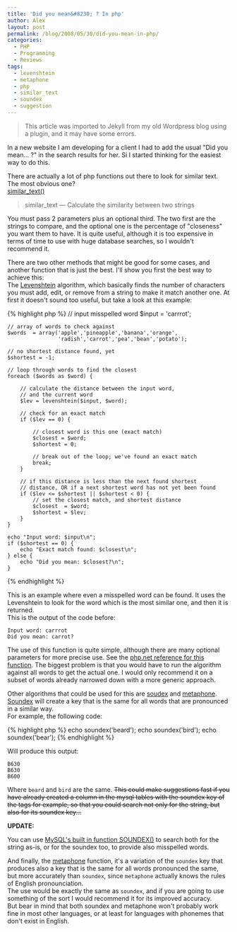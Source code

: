 ```yaml
---
title: 'Did you mean&#8230; ? In php'
author: Alex
layout: post
permalink: /blog/2008/05/30/did-you-mean-in-php/
categories:
  - PHP
  - Programming
  - Reviews
tags:
  - levenshtein
  - metaphone
  - php
  - similar_text
  - soundex
  - suggestion
--- 
```


> This article was imported to Jekyll from my old Wordpress blog using a plugin, and it may have some errors.

In a new website I am developing for a client I had to add the usual \"Did you mean... ?\" in the search results for her. Si I started thinking for the easiest way to do this.

There are actually a lot of php functions out there to look for similar text. The most obvious one?  
[similar_text()][1]

> similar_text — Calculate the similarity between two strings

You must pass 2 parameters plus an optional third. The two first are the strings to compare, and the optional one is the percentage of \"closeness\" you want them to have. It is quite useful, although it is too expensive in terms of time to use with huge database searches, so I wouldn\'t recommend it.

[1]: http://www.php.net/manual/en/function.similar-text.php

There are two other methods that might be good for some cases, and another function that is just the best. I\'ll show you first the best way to achieve this:  
The [Levenshtein][2] algorithm, which basically finds the number of characters you must add, edit, or remove from a string to make it match another one. At first it doesn\'t sound too useful, but take a look at this example:

[2]: http://www.php.net/manual/en/function.levenshtein.php

{% highlight php  %}
    // input misspelled word
    $input = 'carrrot';
    
    // array of words to check against
    $words  = array('apple','pineapple','banana','orange',
                    'radish','carrot','pea','bean','potato');
    
    // no shortest distance found, yet
    $shortest = -1;
    
    // loop through words to find the closest
    foreach ($words as $word) {
    
        // calculate the distance between the input word,
        // and the current word
        $lev = levenshtein($input, $word);
    
        // check for an exact match
        if ($lev == 0) {
    
            // closest word is this one (exact match)
            $closest = $word;
            $shortest = 0;
    
            // break out of the loop; we've found an exact match
            break;
        }
    
        // if this distance is less than the next found shortest
        // distance, OR if a next shortest word has not yet been found
        if ($lev <= $shortest || $shortest < 0) {
	        // set the closest match, and shortest distance
	        $closest  = $word;
	        $shortest = $lev;
	    }
	}
	 
	echo "Input word: $input\n";
	if ($shortest == 0) {
	    echo "Exact match found: $closest\n";
	} else {
	    echo "Did you mean: $closest?\n";
	}
{% endhighlight  %}

This is an example where even a misspelled word can be found. It uses the Levenshtein to look for the word which is the most similar one, and then it is returned.  
This is the output of the code before:


    Input word: carrrot
    Did you mean: carrot?
    

The use of this function is quite simple, although there are many optional parameters for more precise use. See the [php.net reference for this function][2]. The biggest problem is that you would have to run the algorithm against all words to get the actual one. I would only recommend it on a subset of words already narrowed down with a more generic approach.

Other algorithms that could be used for this are [soudex][3] and [metaphone][4]. [Soundex][3] will create a key that is the same for all words that are pronounced in a similar way.  
For example, the following code:

{% highlight php  %}
    echo soundex('beard');
    echo soundex('bird');
    echo soundex('bear');
{% endhighlight  %} 

Will produce this output:


    B630
    B630
    B600
    

Where `beard` and `bird` are the same. <del cite="http://dev.mysql.com/doc/refman/5.0/en/string-functions.html#function_soundex">This could make suggestions fast if you have already created a column in the mysql tables with the soundex key of the tags for example, so that you could search not only for the string, but also for its soundex key...</del>
 
**UPDATE:**

You can use [MySQL\'s built in function SOUNDEX()][5] to search both for the string as-is, or for the soundex too, to provide also misspelled words.


And finally, the [metaphone][4] function, it\'s a variation of the `soundex` key that produces also a key that is the same for all words pronounced the same, but more accurately than `soundex`, since `metaphone` actually knows the rules of English pronounciation.  
The use would be exactly the same as `soundex`, and if you are going to use something of the sort I would recommend it for its improved accuracy.  
But bear in mind that both soundex and metaphone won\'t probably work fine in most other languages, or at least for languages with phonemes that don\'t exist in English.

[3]: http://www.php.net/manual/en/function.soundex.php
[4]: http://www.php.net/manual/en/function.metaphone.php
[5]: http://dev.mysql.com/doc/refman/5.0/en/string-functions.html#function_soundex